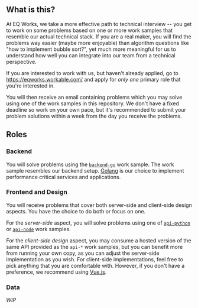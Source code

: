 ## What is this?

At EQ Works, we take a more effective path to technical interview -- you get to work on some problems based on one or more work samples that resemble our actual technical stack. If you are a real maker, you will find the problems way easier (maybe more enjoyable) than algorithm questions like "how to implement bubble sort?", yet much more meaningful for us to understand how well you can integrate into our team from a technical perspective.

If you are interested to work with us, but haven't already applied, go to https://eqworks.workable.com/ and apply for *only one* primary role that you're interested in.

You will then receive an email containing problems which you may solve using one of the work samples in this repository. We don't have a fixed deadline so work on your own pace, but it's recommended to submit your problem solutions within a week from the day you receive the problems.

## Roles

### Backend

You will solve problems using the [`backend-go`](backend-go/src/counter) work sample. The work sample resembles our backend setup. [Golang](https://golang.org/) is our choice to implement performance critical services and applications.

### Frontend and Design

You will receive problems that cover both server-side and client-side design aspects. You have the choice to do both or focus on one.

For the *server-side* aspect, you will solve problems using one of [`api-python`](api-python) or [`api-node`](api-node) work samples.

For the *client-side design* aspect, you may consume a hosted version of the same API provided as the `api-*` work samples, but you can benefit more from running your own copy, as you can adjust the server-side implementation as you wish. For client-side implementations, feel free to pick anything that you are comfortable with. However, if you don't have a preference, we recommend using [Vue.js](https://vuejs.org/).

### Data

_WIP_
